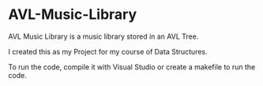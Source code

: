 # AVL-Music-Library
AVL Music Library is a music library stored in an AVL Tree.

I created this as my Project for my course of Data Structures.

To run the code, compile it with Visual Studio or create a makefile to run the code.
